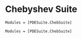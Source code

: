 # Chebyshev Suite

```@index
Modules = [PDESuite.ChebSuite]
```

```@autodocs
Modules = [PDESuite.ChebSuite]
```

```@bibliography
```
